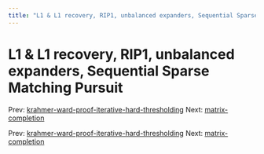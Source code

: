 ```yaml
---
title: "L1 & L1 recovery, RIP1, unbalanced expanders, Sequential Sparse Matching Pursuit"
---
```


# L1 & L1 recovery, RIP1, unbalanced expanders, Sequential Sparse Matching Pursuit

Prev: [krahmer-ward-proof-iterative-hard-thresholding](krahmer-ward-proof-iterative-hard-thresholding.md)
Next: [matrix-completion](matrix-completion.md)

Prev: [krahmer-ward-proof-iterative-hard-thresholding](krahmer-ward-proof-iterative-hard-thresholding.md)
Next: [matrix-completion](matrix-completion.md)
